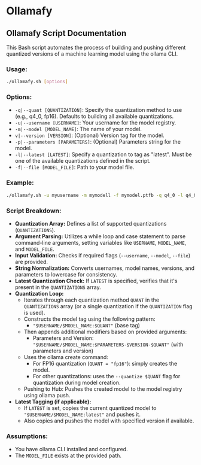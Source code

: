 # Ollamafy

## Ollamafy Script Documentation

This Bash script automates the process of building and pushing different quantized versions of a machine learning model using the ollama CLI.

### Usage:

```bash
./ollamafy.sh [options]
```

### Options:

- `-q|--quant [QUANTIZATION]`: Specify the quantization method to use (e.g., q4_0, fp16). Defaults to building all available quantizations.
- `-u|--username [USERNAME]`: Your username for the model registry.
- `-m|--model [MODEL_NAME]`: The name of your model.
- `v|--version [VERSION]`: (Optional) Version tag for the model.
- `-p|--parameters [PARAMETERS]`: (Optional) Parameters string for the model.
- `-l|--latest [LATEST]`: Specify a quantization to tag as "latest". Must be one of the available quantizations defined in the script.
- `-f|--file [MODEL_FILE]`: Path to your model file.

### Example:

```bash
./ollamafy.sh -u myusername -m mymodell -f mymodel.ptfb -q q4_0 -l q4_0
```

### Script Breakdown:

- **Quantization Array:** Defines a list of supported quantizations (`QUANTIZATIONS`).
- **Argument Parsing:** Utilizes a while loop and case statement to parse command-line arguments, setting variables like `USERNAME`, `MODEL_NAME`, and `MODEL_FILE`.
- **Input Validation:** Checks if required flags (`--username`, `--model`, `--file`) are provided.
- **String Normalization:** Converts usernames, model names, versions, and parameters to lowercase for consistency.
- **Latest Quantization Check:** If `LATEST` is specified, verifies that it's present in the `QUANTIZATIONS` array.
- **Quantization Loop:**
  - Iterates through each quantization method `QUANT` in the `QUANTIZATIONS` array (or a single quantization if the `QUANTIZATION` flag is used).
  - Constructs the model tag using the following pattern:
    - `"$USERNAME/$MODEL_NAME:$QUANT"` (base tag)
  - Then appends additional modifiers based on provided arguments:
    - Parameters and Version:
      `"$USERNAME/$MODEL_NAME:$PARAMETERS-$VERSION-$QUANT"` (with parameters and version)
  - Uses the ollama create command:
    - For FP16 quantization (`QUANT = "fp16"`): simply creates the model.
    - For other quantizations: uses the `--quantize $QUANT` flag for quantization during model creation.
  - Pushing to Hub: Pushes the created model to the model registry using ollama push.
- **Latest Tagging (if applicable):**
  - If `LATEST` is set, copies the current quantized model to `"$USERNAME/$MODEL_NAME:latest"` and pushes it.
  - Also copies and pushes the model with specified version if available.

### Assumptions:

- You have ollama CLI installed and configured.
- The `MODEL_FILE` exists at the provided path.
